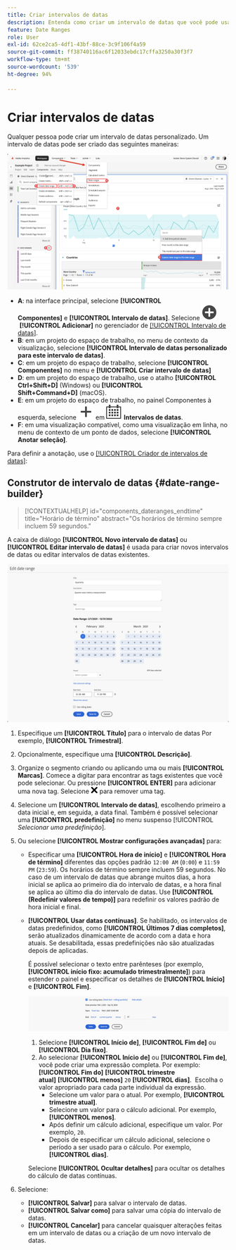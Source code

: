 ```yaml
---
title: Criar intervalos de datas
description: Entenda como criar um intervalo de datas que você pode usar no Analysis Workspace.
feature: Date Ranges
role: User
exl-id: 62ce2ca5-4df1-43bf-88ce-3c9f106f4a59
source-git-commit: ff38740116ac6f12033ebdc17cffa3250a30f3f7
workflow-type: tm+mt
source-wordcount: '539'
ht-degree: 94%

---
```


# Criar intervalos de datas 

Qualquer pessoa pode criar um intervalo de datas personalizado. Um intervalo de datas pode ser criado das seguintes maneiras:

![Criar uma anotação](assets/create-date-range.png)

* **A**: na interface principal, selecione **[!UICONTROL Componentes]** e **[!UICONTROL Intervalo de datas]**. Selecione ![AddCircle](/help/assets/icons/AddCircle.svg) **[!UICONTROL Adicionar]** no gerenciador de [[!UICONTROL Intervalo de datas]](manage.md).
* **B**: em um projeto do espaço de trabalho, no menu de contexto da visualização, selecione **[!UICONTROL Intervalo de datas personalizado para este intervalo de datas]**.
* **C**: em um projeto do espaço de trabalho, selecione **[!UICONTROL Componentes]** no menu e **[!UICONTROL Criar intervalo de datas]**
* **D**: em um projeto do espaço de trabalho, use o atalho **[!UICONTROL Ctrl+Shift+D]** (Windows) ou **[!UICONTROL Shift+Command+D]** (macOS).
* **E**: em um projeto do espaço de trabalho, no painel Componentes à esquerda, selecione ![Adicionar](/help/assets/icons/Add.svg) em ![Calendário](/help/assets/icons/Calendar.svg) **Intervalos de datas**.
* **F**: em uma visualização compatível, como uma visualização em linha, no menu de contexto de um ponto de dados, selecione **[!UICONTROL Anotar seleção]**.

Para definir a anotação, use o [[!UICONTROL Criador de intervalos de datas]](#annotation-builder):

<!-- Should we really mention API here. If so, we can do it all over the place in the docs...
| **Use the [Customer Journey Analytics Annotations API](https://developer.adobe.com/cja-apis/docs/endpoints/annotations/)** | The Customer Journey Analytics Annotations APIs allow you to create, update, or retrieve annotations programmatically through Adobe Developer. These APIs use the same data and methods that Adobe uses inside the product UI. |
-->


## Construtor de intervalo de datas {#date-range-builder}

<!-- markdownlint-disable MD034 -->

>[!CONTEXTUALHELP]
>id="components_dateranges_endtime"
>title="Horário de término"
>abstract="Os horários de término sempre incluem 59 segundos."

<!-- markdownlint-enable MD034 -->




A caixa de diálogo **[!UICONTROL Novo intervalo de datas]** ou **[!UICONTROL Editar intervalo de datas]** é usada para criar novos intervalos de datas ou editar intervalos de datas existentes.

![Janela de detalhes da anotação mostrando campos e opções descritos na próxima seção.](assets/edit-date-range.png)


1. Especifique um **[!UICONTROL Título]** para o intervalo de datas Por exemplo, **[!UICONTROL Trimestral]**.
1. Opcionalmente, especifique uma **[!UICONTROL Descrição]**.
1. Organize o segmento criando ou aplicando uma ou mais **[!UICONTROL Marcas]**. Comece a digitar para encontrar as tags existentes que você pode selecionar. Ou pressione **[!UICONTROL ENTER]** para adicionar uma nova tag. Selecione ![CrossSize75](/help/assets/icons/CrossSize75.svg) para remover uma tag.
1. Selecione um **[!UICONTROL Intervalo de datas]**, escolhendo primeiro a data inicial e, em seguida, a data final.
Também é possível selecionar uma **[!UICONTROL predefinição]** no menu suspenso [!UICONTROL *Selecionar uma predefinição*].

1. Ou selecione **[!UICONTROL Mostrar configurações avançadas]** para:

   * Especificar uma **[!UICONTROL Hora de início]** e **[!UICONTROL Hora de término]** diferentes das opções padrão `12:00 AM` (`0:00`) e `11:59 PM` (`23:59`). Os horários de término sempre incluem 59 segundos. No caso de um intervalo de datas que abrange muitos dias, a hora inicial se aplica ao primeiro dia do intervalo de datas, e a hora final se aplica ao último dia do intervalo de datas. Use **[!UICONTROL (Redefinir valores de tempo)]** para redefinir os valores padrão de hora inicial e final.
   * **[!UICONTROL Usar datas contínuas]**. Se habilitado, os intervalos de datas predefinidos, como **[!UICONTROL Últimos 7 dias completos]**, serão atualizados dinamicamente de acordo com a data e hora atuais. Se desabilitada, essas predefinições não são atualizadas depois de aplicadas.

     É possível selecionar o texto entre parênteses (por exemplo, **[!UICONTROL início fixo: acumulado trimestralmente]**) para estender o painel e especificar os detalhes de **[!UICONTROL Início]** e **[!UICONTROL Fim]**.

     ![Datas contínuas](assets/rolliing-dates.png)

      1. Selecione **[!UICONTROL Início de]**, **[!UICONTROL Fim de]** ou **[!UICONTROL Dia fixo]**.
      1. Ao selecionar **[!UICONTROL Início de]** ou **[!UICONTROL Fim de]**, você pode criar uma expressão completa. Por exemplo: **[!UICONTROL Fim do]** **[!UICONTROL trimestre atual]** **[!UICONTROL menos]** `20` **[!UICONTROL dias]**.  Escolha o valor apropriado para cada parte individual da expressão.
         * Selecione um valor para o atual. Por exemplo, **[!UICONTROL trimestre atual]**.
         * Selecione um valor para o cálculo adicional. Por exemplo, **[!UICONTROL menos]**.
         * Após definir um cálculo adicional, especifique um valor. Por exemplo, `20`.
         * Depois de especificar um cálculo adicional, selecione o período a ser usado para o cálculo. Por exemplo, **[!UICONTROL dias]**.

     Selecione **[!UICONTROL Ocultar detalhes]** para ocultar os detalhes do cálculo de datas contínuas.

1. Selecione:
   * **[!UICONTROL Salvar]** para salvar o intervalo de datas.
   * **[!UICONTROL Salvar como]** para salvar uma cópia do intervalo de datas.
   * **[!UICONTROL Cancelar]** para cancelar quaisquer alterações feitas em um intervalo de datas ou a criação de um novo intervalo de datas.


<!--


You can create a date range using either of the following two methods:

* Directly in a workspace project by clicking the '`+`' button next to the list of date range components on the left
* Within the date range manager

To create a date range in the date range manager:

1. Log in to [analytics.adobe.com](https://analytics.adobe.com) using your AdobeID credentials.
1. Navigate to [!UICONTROL Components] > [!UICONTROL Date Ranges].
1. Click the [!UICONTROL Add] button to open the modal window that creates a date range.

## Create a date range modal window

The modal window has four fields you can edit:

* **Date range**: The date range you want for this component.
* **Title**: The name you want for this component. The title is used in workspace projects.
* **Description**: The description you want for this component. The description is seen when clicking the ![i](../assets/i.png) icon.
* **Tags**: Use tags to organize your date ranges. A date range can belong to multiple tags.

## Selecting a date range

When clicking the date range in the modal window, you have several options:

* **Calendar**: Select the start and end date.
* **Use rolling dates**: Check this box if you want the date range to change as time goes on. Do not check this box if you want your date range to remain static.
* **Select preset**: Use this drop-down selection if you want a custom date range based on a range that Adobe offers by default. When you select a preset, you can further customize the date range to suit your needs. It does not affect the preset that Adobe offers.

## Rolling date ranges

If you want a rolling date range, you can customize when it rolls. You can control when the start and end dates roll independently of each other.

* **When the date starts**: Choose if the date starts at the beginning of a time period, at the end of a time period, or use a fixed day.
* **The time period to use**: Choose how often the date range rolls. You can have it roll every day, every week, every month, every quarter, or every year.
* **Offset**: Choose the offset of the date range. You can add or subtract days, weeks, months, quarters, or years.

## Rolling date examples

Some date ranges can be useful in certain reports.

Year-to-date:

```text
Start: Start of current year
End: End of current day
```

Last Thursday to this Thursday:

```text
Start: Start of current week minus 3 days
End: Start of current week plus 4 days
```

Fiscal year (for example, if a fiscal year starts in December)

```text
Start: Start of current year minus 1 month
End: End of current year minus 1 month
```


-->
